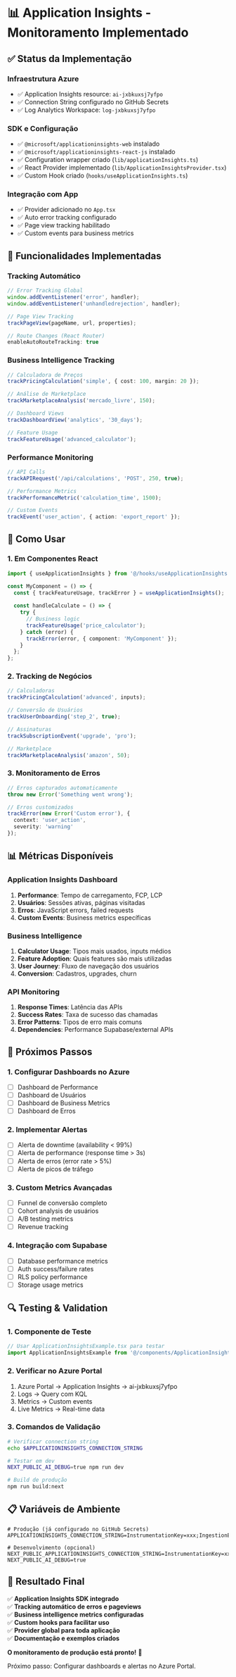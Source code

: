 # 📊 Application Insights - Monitoramento Implementado

## ✅ Status da Implementação

### **Infraestrutura Azure**
- ✅ Application Insights resource: `ai-jxbkuxsj7yfpo`
- ✅ Connection String configurado no GitHub Secrets
- ✅ Log Analytics Workspace: `log-jxbkuxsj7yfpo`

### **SDK e Configuração**
- ✅ `@microsoft/applicationinsights-web` instalado
- ✅ `@microsoft/applicationinsights-react-js` instalado  
- ✅ Configuration wrapper criado (`lib/applicationInsights.ts`)
- ✅ React Provider implementado (`lib/ApplicationInsightsProvider.tsx`)
- ✅ Custom Hook criado (`hooks/useApplicationInsights.ts`)

### **Integração com App**
- ✅ Provider adicionado no `App.tsx`
- ✅ Auto error tracking configurado
- ✅ Page view tracking habilitado
- ✅ Custom events para business metrics

## 🎯 Funcionalidades Implementadas

### **Tracking Automático**
```typescript
// Error Tracking Global
window.addEventListener('error', handler);
window.addEventListener('unhandledrejection', handler);

// Page View Tracking
trackPageView(pageName, url, properties);

// Route Changes (React Router)
enableAutoRouteTracking: true
```

### **Business Intelligence Tracking**
```typescript
// Calculadora de Preços
trackPricingCalculation('simple', { cost: 100, margin: 20 });

// Análise de Marketplace  
trackMarketplaceAnalysis('mercado_livre', 150);

// Dashboard Views
trackDashboardView('analytics', '30_days');

// Feature Usage
trackFeatureUsage('advanced_calculator');
```

### **Performance Monitoring**
```typescript
// API Calls
trackAPIRequest('/api/calculations', 'POST', 250, true);

// Performance Metrics
trackPerformanceMetric('calculation_time', 1500);

// Custom Events
trackEvent('user_action', { action: 'export_report' });
```

## 🔧 Como Usar

### **1. Em Componentes React**
```typescript
import { useApplicationInsights } from '@/hooks/useApplicationInsights';

const MyComponent = () => {
  const { trackFeatureUsage, trackError } = useApplicationInsights();
  
  const handleCalculate = () => {
    try {
      // Business logic
      trackFeatureUsage('price_calculator');
    } catch (error) {
      trackError(error, { component: 'MyComponent' });
    }
  };
};
```

### **2. Tracking de Negócios**
```typescript
// Calculadoras
trackPricingCalculation('advanced', inputs);

// Conversão de Usuários
trackUserOnboarding('step_2', true);

// Assinaturas
trackSubscriptionEvent('upgrade', 'pro');

// Marketplace
trackMarketplaceAnalysis('amazon', 50);
```

### **3. Monitoramento de Erros**
```typescript
// Erros capturados automaticamente
throw new Error('Something went wrong');

// Erros customizados
trackError(new Error('Custom error'), { 
  context: 'user_action',
  severity: 'warning' 
});
```

## 📊 Métricas Disponíveis

### **Application Insights Dashboard**
1. **Performance**: Tempo de carregamento, FCP, LCP
2. **Usuários**: Sessões ativas, páginas visitadas
3. **Erros**: JavaScript errors, failed requests
4. **Custom Events**: Business metrics específicas

### **Business Intelligence**
1. **Calculator Usage**: Tipos mais usados, inputs médios
2. **Feature Adoption**: Quais features são mais utilizadas
3. **User Journey**: Fluxo de navegação dos usuários
4. **Conversion**: Cadastros, upgrades, churn

### **API Monitoring**
1. **Response Times**: Latência das APIs
2. **Success Rates**: Taxa de sucesso das chamadas
3. **Error Patterns**: Tipos de erro mais comuns
4. **Dependencies**: Performance Supabase/external APIs

## 🚀 Próximos Passos

### **1. Configurar Dashboards no Azure**
- [ ] Dashboard de Performance
- [ ] Dashboard de Usuários  
- [ ] Dashboard de Business Metrics
- [ ] Dashboard de Erros

### **2. Implementar Alertas**
- [ ] Alerta de downtime (availability < 99%)
- [ ] Alerta de performance (response time > 3s)
- [ ] Alerta de erros (error rate > 5%)
- [ ] Alerta de picos de tráfego

### **3. Custom Metrics Avançadas**
- [ ] Funnel de conversão completo
- [ ] Cohort analysis de usuários
- [ ] A/B testing metrics
- [ ] Revenue tracking

### **4. Integração com Supabase**
- [ ] Database performance metrics
- [ ] Auth success/failure rates
- [ ] RLS policy performance
- [ ] Storage usage metrics

## 🔍 Testing & Validation

### **1. Componente de Teste**
```typescript
// Usar ApplicationInsightsExample.tsx para testar
import ApplicationInsightsExample from '@/components/ApplicationInsightsExample';
```

### **2. Verificar no Azure Portal**
1. Azure Portal → Application Insights → ai-jxbkuxsj7yfpo
2. Logs → Query com KQL
3. Metrics → Custom events
4. Live Metrics → Real-time data

### **3. Comandos de Validação**
```bash
# Verificar connection string
echo $APPLICATIONINSIGHTS_CONNECTION_STRING

# Testar em dev
NEXT_PUBLIC_AI_DEBUG=true npm run dev

# Build de produção
npm run build:next
```

## 📋 Variáveis de Ambiente

```env
# Produção (já configurado no GitHub Secrets)
APPLICATIONINSIGHTS_CONNECTION_STRING=InstrumentationKey=xxx;IngestionEndpoint=xxx

# Desenvolvimento (opcional)
NEXT_PUBLIC_APPLICATIONINSIGHTS_CONNECTION_STRING=InstrumentationKey=xxx
NEXT_PUBLIC_AI_DEBUG=true
```

## 🎉 Resultado Final

✅ **Application Insights SDK integrado**  
✅ **Tracking automático de erros e pageviews**  
✅ **Business intelligence metrics configuradas**  
✅ **Custom hooks para facilitar uso**  
✅ **Provider global para toda aplicação**  
✅ **Documentação e exemplos criados**  

**O monitoramento de produção está pronto!** 🚀

Próximo passo: Configurar dashboards e alertas no Azure Portal.